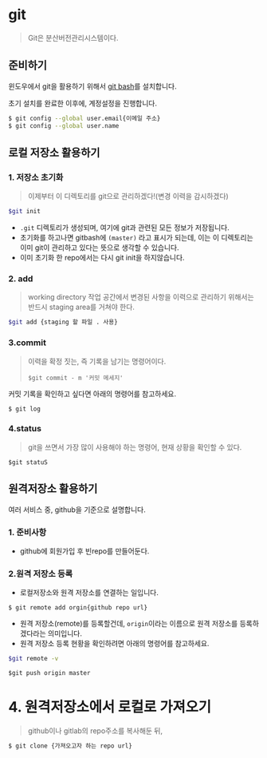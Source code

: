 # git

> Git은 분산버전관리시스템이다.

## 준비하기

윈도우에서 git을 활용하기 위해서 [git bash](https://git-scm.com/downloads)를 설치합니다.

초기 설치를 완료한 이후에, 계정설정을 진행합니다.

```sh
$ git config --global user.email{이메일 주소}
$ git config --global user.name
```

## 로컬 저장소 활용하기

### 1. 저장소 초기화

> 이제부터 이 디렉토리를 git으로 관리하겠다!(변경 이력을 감시하겠다)

```sh
$git init
```

- `.git` 디렉토리가 생성되며, 여기에 git과 관련된 모든 정보가 저장됩니다.
- 초기화를 하고나면 gitbash에 `(master)` 라고 표시가 되는데, 이는 이 디렉토리는 이미 git이 관리하고 있다는 뜻으로 생각할 수 있습니다.
- 이미 초기화 한 repo에서는 다시 git init을 하지않습니다.

### 2. add

> working directory 작업 공간에서 변경된 사항을 이력으로 관리하기 위해서는 반드시 staging area를 거쳐야 한다.



```sh
$git add {staging 할 파일 . 사용}
```

### 3.commit

> 이력을 확정 짓는, 즉 기록을 남기는 명령어이다.
>
> ```sk
> $git commit - m '커밋 메세지'
> ```

커밋 기록을 확인하고 싶다면 아래의 명령어를 참고하세요.

```sk
$ git log
```

### 4.status

> git을 쓰면서 가장 많이 사용해야 하는 명령어, 현재 상황을 확인할 수 있다.



```sk
$git statuS
```

## 원격저장소 활용하기

여러 서비스 중, github을 기준으로 설명합니다.

### 1. 준비사항

- github에 회원가입 후 빈repo를 만들어둔다.

### 2.원격 저장소 등록

- 로컬저장소와 원격 저장소를 연결하는 일입니다.

```sk
$ git remote add orgin{github repo url}
```

- 원격 저장소(remote)를 등록할건데, `origin`이라는 이름으로 원격 저장소를 등록하겠다라는 의미입니다.
- 원격 저장소 등록 현황을 확인하려면 아래의 명령어를 참고하세요.

```sh
$git remote -v
```



```git
$git push origin master
```





# 4. 원격저장소에서 로컬로 가져오기

> github이나  gitlab의  repo주소를 복사해둔 뒤,

```sh
$ git clone {가져오고자 하는 repo url}
```





> 

